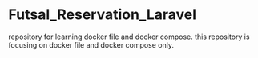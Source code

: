 # Futsal_Reservation_Laravel
repository for learning docker file and docker compose.
this repository is focusing on docker file and docker compose only.

